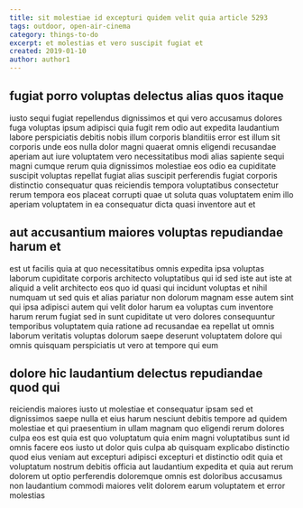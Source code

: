 ```yaml
---
title: sit molestiae id excepturi quidem velit quia article 5293
tags: outdoor, open-air-cinema
category: things-to-do
excerpt: et molestias et vero suscipit fugiat et
created: 2019-01-10
author: author1
---
```


## fugiat porro voluptas delectus alias quos itaque

iusto sequi fugiat repellendus dignissimos et qui vero accusamus dolores fuga voluptas ipsum adipisci quia fugit rem odio aut expedita laudantium labore perspiciatis debitis nobis illum corporis blanditiis error est illum sit corporis unde eos nulla dolor magni quaerat omnis eligendi recusandae aperiam aut iure voluptatem vero necessitatibus modi alias sapiente sequi magni cumque rerum quia dignissimos molestiae eos odio ea cupiditate suscipit voluptas repellat fugiat alias suscipit perferendis fugiat corporis distinctio consequatur quas reiciendis tempora voluptatibus consectetur rerum tempora eos placeat corrupti quae ut soluta quas voluptatem enim illo aperiam voluptatem in ea consequatur dicta quasi inventore aut et

## aut accusantium maiores voluptas repudiandae harum et

est ut facilis quia at quo necessitatibus omnis expedita ipsa voluptas laborum cupiditate corporis architecto voluptatibus qui id sed iste aut iste at aliquid a velit architecto eos quo id quasi qui incidunt voluptas et nihil numquam ut sed quis et alias pariatur non dolorum magnam esse autem sint qui ipsa adipisci autem qui velit dolor harum ea voluptas cum inventore harum rerum fugiat sed in sunt cupiditate ut vero dolores consequuntur temporibus voluptatem quia ratione ad recusandae ea repellat ut omnis laborum veritatis voluptas dolorum saepe deserunt voluptatem dolore qui omnis quisquam perspiciatis ut vero at tempore qui eum

## dolore hic laudantium delectus repudiandae quod qui

reiciendis maiores iusto ut molestiae et consequatur ipsam sed et dignissimos saepe nulla et eius harum nesciunt debitis tempore ad quidem molestiae et qui praesentium in ullam magnam quo eligendi rerum dolores culpa eos est quia est quo voluptatum quia enim magni voluptatibus sunt id omnis facere eos iusto ut dolor quis culpa ab quisquam explicabo distinctio quod eius veniam aut excepturi adipisci excepturi et distinctio odit quia et voluptatum nostrum debitis officia aut laudantium expedita et quia aut rerum dolorem ut optio perferendis doloremque omnis est doloribus accusamus non laudantium commodi maiores velit dolorem earum voluptatem et error molestias
